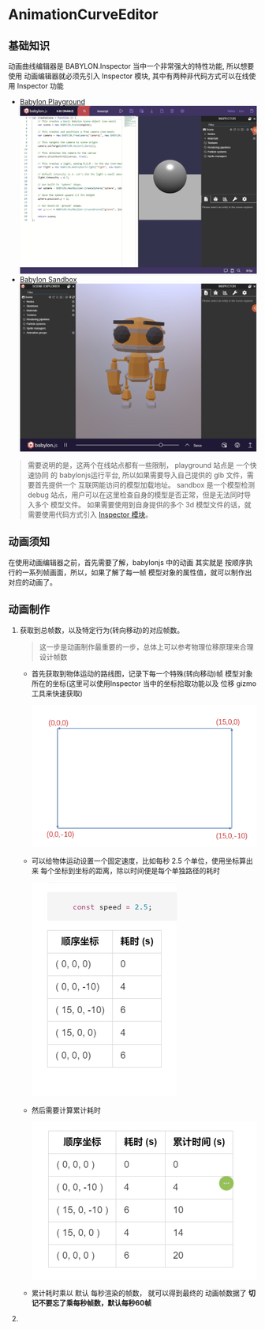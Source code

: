 # AnimationCurveEditor

## 基础知识

动画曲线编辑器是 BABYLON.Inspector 当中一个非常强大的特性功能, 所以想要使用 动画编辑器就必须先引入 Inspector 模块, 其中有两种非代码方式可以在线使用 Inspector 功能

* [Babylon Playground](https://playground.babylonjs.com/) ![playground Inspector](../../public/images/playgroundInspector.png)
* [Babylon Sandbox](https://sandbox.babylonjs.com/) ![sandbox Inspector](../../public/images/sandboxInspector.png)
  

> 需要说明的是，这两个在线站点都有一些限制， playground 站点是 一个快速协同 的 babylonjs运行平台, 所以如果需要导入自己提供的 glb 文件，需要首先提供一个 互联网能访问的模型加载地址。 sandbox 是一个模型检测 debug 站点，用户可以在这里检查自身的模型是否正常，但是无法同时导入多个 模型文件。 如果需要使用到自身提供的多个 3d 模型文件的话，就需要使用代码方式引入 [Inspector 模块](../Insepector.md)。

## 动画须知

在使用动画编辑器之前，首先需要了解，babylonjs 中的动画 其实就是 按顺序执行的一系列帧画面，所以，如果了解了每一帧 模型对象的属性值，就可以制作出对应的动画了。

## 动画制作

1. 获取到总帧数，以及特定行为(转向移动)的对应帧数。
    > 这一步是动画制作最重要的一步，总体上可以参考物理位移原理来合理设计帧数 

   * 首先获取到物体运动的路线图，记录下每一个特殊(转向移动)帧 模型对象所在的坐标(这里可以使用Inspector 当中的坐标拾取功能以及 位移 gizmo 工具来快速获取)
    
     ![路径坐标](../../public/images/pathPosition.png)
   * 可以给物体运动设置一个固定速度，比如每秒 2.5 个单位，使用坐标算出来 每个坐标到坐标的距离，除以时间便是每个单独路径的耗时 
        
     ![路径耗时](../../public/images/calculateTime.png)
    
   * 然后需要计算累计耗时

     ![路径耗时](../../public/images/Calculate_accumulated_time.png)
    
   * 累计耗时乘以 默认 每秒渲染的帧数， 就可以得到最终的 动画帧数据了 
   **切记不要忘了乘每秒帧数，默认每秒60帧**

2. 

